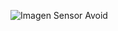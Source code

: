 
![Imagen Sensor Avoid](https://user-images.githubusercontent.com/106613752/224199747-473e90c7-d4a4-4b00-a9ca-3c55bf022030.png)
